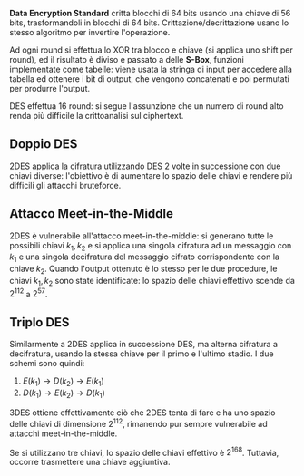 **Data Encryption Standard** critta blocchi di 64 bits usando una chiave di 56 bits, trasformandoli in blocchi di 64 bits. Crittazione/decrittazione usano lo stesso algoritmo per invertire l'operazione.

Ad ogni round si effettua lo XOR tra blocco e chiave (si applica uno shift per round), ed il risultato è diviso e passato a delle **S-Box**, funzioni implementate come tabelle: viene usata la stringa di input per accedere alla tabella ed ottenere i bit di output, che vengono concatenati e poi permutati per produrre l'output.

DES effettua 16 round: si segue l'assunzione che un numero di round alto renda più difficile la crittoanalisi sul ciphertext.

## Doppio DES

2DES applica la cifratura utilizzando DES 2 volte in successione con due chiavi diverse: l'obiettivo è di aumentare lo spazio delle chiavi e rendere più difficili gli attacchi bruteforce.

## Attacco Meet-in-the-Middle

2DES è vulnerabile all'attacco meet-in-the-middle: si generano tutte le possibili chiavi $k_1,k_2$ e si applica una singola cifratura ad un messaggio con $k_1$ e una singola decifratura del messaggio cifrato corrispondente con la chiave $k_2$. Quando l'output ottenuto è lo stesso per le due procedure, le chiavi $k_1,k_2$ sono state identificate: lo spazio delle chiavi effettivo scende da $2^{112}$ a $2^{57}$.

## Triplo DES

Similarmente a 2DES applica in successione DES, ma alterna cifratura a decifratura, usando la stessa chiave per il primo e l'ultimo stadio. I due schemi sono quindi:

1. $E(k_1)\rightarrow D(k_2)\rightarrow E(k_1)$
2. $D(k_1)\rightarrow E(k_2)\rightarrow D(k_1)$

3DES ottiene effettivamente ciò che 2DES tenta di fare e ha uno spazio delle chiavi di dimensione $2^{112}$, rimanendo pur sempre vulnerabile ad attacchi meet-in-the-middle.

Se si utilizzano tre chiavi, lo spazio delle chiavi effettivo è $2^{168}$. Tuttavia, occorre trasmettere una chiave aggiuntiva.